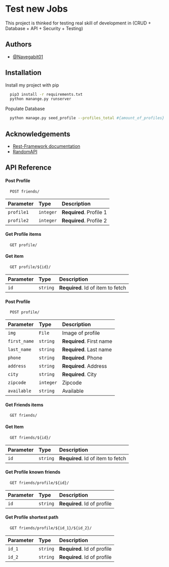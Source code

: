 
# Test new Jobs

This project is thinked for testing real skill of development in (CRUD + Database + API + Security + Testing)


## Authors

- [@Navegabit01](https://github.com/Navegabit01)


## Installation

Install my project with pip

```bash
  pip3 install -r requirements.txt
  python manange.py runserver
```

Populate Database 
```bash
  python manage.py seed_profile --profiles_total #{amount_of_profiles} >= 2
```    
## Acknowledgements

 - [Rest-Framework documentation](https://www.django-rest-framework.org/)
 - [RandomAPI](https://randomapi.com/documentation)
## API Reference


#### Post Profile

```http
  POST friends/
```

| Parameter | Type     | Description                       |
| :-------- | :------- | :-------------------------------- |
| `profile1`             | `integer`  | **Required**. Profile 1   |
| `profile2`             | `integer`  | **Required**. Profile 2   |

#### Get Profile items

```http
  GET profile/
```

#### Get item

```http
  GET profile/${id}/
```

| Parameter | Type     | Description                       |
| :-------- | :------- | :-------------------------------- |
| `id`      | `string` | **Required**. Id of item to fetch |

#### Post Profile

```http
  POST profile/
```

| Parameter | Type     | Description                       |
| :-------- | :------- | :-------------------------------- |
| `img`             | `File`    | Image of profile           |
| `first_name`      | `string`  | **Required**. First name   |
| `last_name`       | `string`  | **Required**. Last name    |
| `phone`           | `string`  | **Required**. Phone        |
| `address`         | `string`  | **Required**. Address      |
| `city`            | `string`  | **Required**. City         |
| `zipcode`         | `integer` | Zipcode                    |
| `available`       | `string`  | Available                  |

#### Get Friends items

```http
  GET friends/
```

#### Get Item

```http
  GET friends/${id}/
```

| Parameter | Type     | Description                       |
| :-------- | :------- | :-------------------------------- |
| `id`      | `string` | **Required**. Id of item to fetch |

#### Get Profile known friends

```http
  GET friends/profile/${id}/
```

| Parameter | Type     | Description                       |
| :-------- | :------- | :-------------------------------- |
| `id`      | `string` | **Required**. Id of profile |

#### Get Profile shortest path

```http
  GET friends/profile/${id_1}/${id_2}/
```

| Parameter | Type     | Description                       |
| :-------- | :------- | :-------------------------------- |
| `id_1`      | `string` | **Required**. Id of profile |
| `id_2`      | `string` | **Required**. Id of profile |